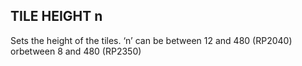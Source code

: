## TILE HEIGHT n

Sets the height of the tiles. ‘n’ can be between 12 and 480 (RP2040) orbetween 8 and 480 (RP2350)
